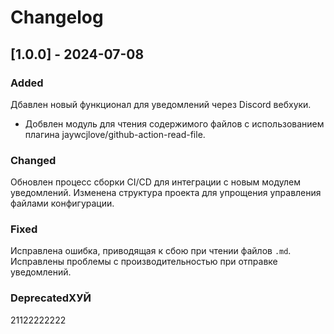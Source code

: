 # Changelog
## [1.0.0] - 2024-07-08
### Added
Дбавлен новый функционал для уведомлений через Discord вебхуки.
- Добвлен модуль для чтения содержимого файлов с использованием плагина jaywcjlove/github-action-read-file.
### Changed
 Обновлен процесс сборки CI/CD для интеграции с новым модулем уведомлений.
  Изменена структура проекта для упрощения управления файлами конфигурации.
### Fixed
 Исправлена ошибка, приводящая к сбою при чтении файлов `.md`.
 Исправлены проблемы с производительностью при отправке уведомлений.
### DeprecatedХУЙ
21122222222
